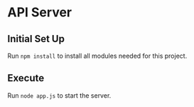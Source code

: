# API Server

## Initial Set Up
Run `npm install` to install all modules needed for this project.

## Execute
Run `node app.js` to start the server.

